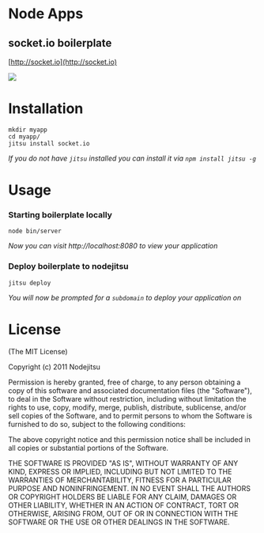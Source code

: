# Node Apps
## socket.io boilerplate

[http://socket.io](http://socket.io)

![](https://github.com/nodeapps/boilerplates/raw/master/screenshots/socket.io.png)

# Installation

    mkdir myapp
    cd myapp/
    jitsu install socket.io

*If you do not have `jitsu` installed you can install it via `npm install jitsu -g`*


# Usage

### Starting boilerplate locally

    node bin/server

*Now you can visit http://localhost:8080 to view your application*

### Deploy boilerplate to nodejitsu

    jitsu deploy

*You will now be prompted for a `subdomain` to deploy your application on*


# License

(The MIT License)

Copyright (c) 2011 Nodejitsu

Permission is hereby granted, free of charge, to any person obtaining a copy of this software and associated documentation files (the "Software"), to deal in the Software without restriction, including without limitation the rights to use, copy, modify, merge, publish, distribute, sublicense, and/or sell copies of the Software, and to permit persons to whom the Software is furnished to do so, subject to the following conditions:

The above copyright notice and this permission notice shall be included in all copies or substantial portions of the Software.

THE SOFTWARE IS PROVIDED "AS IS", WITHOUT WARRANTY OF ANY KIND, EXPRESS OR IMPLIED, INCLUDING BUT NOT LIMITED TO THE WARRANTIES OF MERCHANTABILITY, FITNESS FOR A PARTICULAR PURPOSE AND NONINFRINGEMENT. IN NO EVENT SHALL THE AUTHORS OR COPYRIGHT HOLDERS BE LIABLE FOR ANY CLAIM, DAMAGES OR OTHER LIABILITY, WHETHER IN AN ACTION OF CONTRACT, TORT OR OTHERWISE, ARISING FROM, OUT OF OR IN CONNECTION WITH THE SOFTWARE OR THE USE OR OTHER DEALINGS IN THE SOFTWARE.
